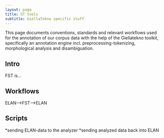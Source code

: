 ```yaml
---
layout: page
title: GT tools
subtitle: GiellaTekno specific stuff
---
```


This page documents conventions, standards and relevant workflows used for the annotation of our corpus data with the help of the Giellatekno toolkit, specifically an annotation engine incl. preprocessing-tokenizing, morphological analysis and disambiguation.


## Intro

FST is…


## Workflows

ELAN-->FST-->ELAN


## Scripts

*sending ELAN-data to the analyzer
*sending analyzed data back into ELAN
